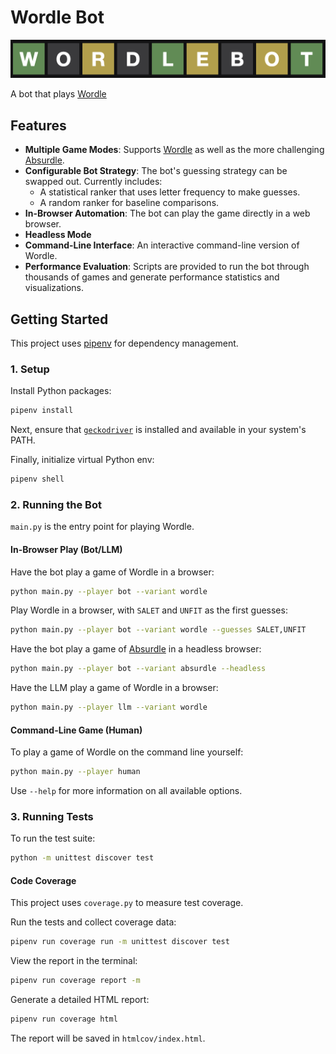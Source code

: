 # Wordle Bot

![](https://github.com/jbordoe/wordle-bot/blob/main/docs/wordlebot_50.png?raw=true)

A bot that plays [Wordle](https://www.powerlanguage.co.uk/wordle/)

## Features

*   **Multiple Game Modes**: Supports [Wordle](https://www.powerlanguage.co.uk/wordle/) as well as the more challenging [Absurdle](https://qntm.org/wordle).
*   **Configurable Bot Strategy**: The bot's guessing strategy can be swapped out. Currently includes:
    *   A statistical ranker that uses letter frequency to make guesses.
    *   A random ranker for baseline comparisons.
*   **In-Browser Automation**: The bot can play the game directly in a web browser.
*   **Headless Mode**
*   **Command-Line Interface**: An interactive command-line version of Wordle.
*   **Performance Evaluation**: Scripts are provided to run the bot through thousands of games and generate performance statistics and visualizations.

## Getting Started

This project uses [pipenv](https://pipenv.pypa.io/en/latest/) for dependency management.

### 1. Setup

Install Python packages:

```bash
pipenv install
```

Next, ensure that [`geckodriver`](https://github.com/mozilla/geckodriver) is installed and available in your system's PATH.

Finally, initialize virtual Python env:

```bash
pipenv shell
```

### 2. Running the Bot

`main.py` is the entry point for playing Wordle.

#### In-Browser Play (Bot/LLM)

Have the bot play a game of Wordle in a browser:
```bash
python main.py --player bot --variant wordle
```

Play Wordle in a browser, with `SALET` and `UNFIT` as the first guesses:
```bash
python main.py --player bot --variant wordle --guesses SALET,UNFIT
```

Have the bot play a game of [Absurdle](https://qntm.org/wordle) in a headless browser:
```bash
python main.py --player bot --variant absurdle --headless
```

Have the LLM play a game of Wordle in a browser:
```bash
python main.py --player llm --variant wordle
```

#### Command-Line Game (Human)

To play a game of Wordle on the command line yourself:
```bash
python main.py --player human
```

Use `--help` for more information on all available options.

### 3. Running Tests

To run the test suite:
```bash
python -m unittest discover test
```

#### Code Coverage

This project uses `coverage.py` to measure test coverage.

Run the tests and collect coverage data:
```bash
pipenv run coverage run -m unittest discover test
```

View the report in the terminal:
```bash
pipenv run coverage report -m
```

Generate a detailed HTML report:
```bash
pipenv run coverage html
```
The report will be saved in `htmlcov/index.html`.

